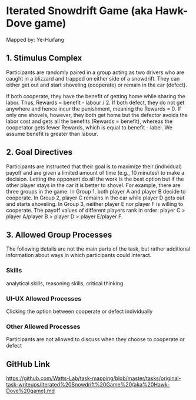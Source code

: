 # Iterated Snowdrift Game (aka Hawk-Dove game)

Mapped by: Ye-Huifang 

## 1. Stimulus Complex 
Participants are randomly paired in a group acting as two drivers who are caught in a blizzard and trapped on either side of a snowdrift. They can either get out and start shoveling (cooperate) or remain in the car (defect).

If both cooperate, they have the benefit of getting home while sharing the labor. Thus, Rewards = benefit - labour / 2. If both defect, they do not get anywhere and hence incur the punishment, meaning the Rewards = 0. If only one shovels, however, they both get home but the defector avoids the labor cost and gets all the benefits (Rewards = benefit), whereas the cooperator gets fewer Rewards, which is equal to benefit - label. We assume benefit is greater than labour.

## 2. Goal Directives 
Participants are instructed that their goal is to maximize their (individual) payoff and are given a limited amount of time (e.g., 10 minutes) to make a decision. Letting the opponent do all the work is the best option but if the other player stays in the car it is better to shovel. For example, there are three groups in the game. In Group 1, both player A and player B decide to cooperate. In Group 2, player C remains in the car while player D gets out and starts shoveling. In Group 3, neither player E nor player F is willing to cooperate. The payoff values of different players rank in order: player C > player A/player B > player D > player E/player F.

## 3. Allowed Group Processes 
The following details are not the main parts of the task, but rather additional information about ways in which participants could interact.

### Skills 
analytical skills, reasoning skills, critical thinking

### UI-UX Allowed Processes
Clicking the option between cooperate or defect individually

### Other Allowed Processes
Participants are not allowed to discuss when they choose to cooperate or defect

## GitHub Link 
https://github.com/Watts-Lab/task-mapping/blob/master/tasks/original-task-writeups/Iterated%20Snowdrift%20Game%20(aka%20Hawk-Dove%20game).md
